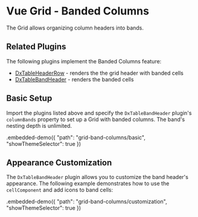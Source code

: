 # Vue Grid - Banded Columns

The Grid allows organizing column headers into bands.

## Related Plugins

The following plugins implement the Banded Columns feature:

- [DxTableHeaderRow](../reference/table-header-row.md) - renders the the grid header with banded cells
- [DxTableBandHeader](../reference/table-band-header.md) - renders the banded cells

## Basic Setup

Import the plugins listed above and specify the `DxTableBandHeader` plugin's `columnBands` property to set up a Grid with banded columns. The band's nesting depth is unlimited.

.embedded-demo({ "path": "grid-band-columns/basic", "showThemeSelector": true })

## Appearance Customization

The `DxTableBandHeader` plugin allows you to customize the band header's appearance. The following example demonstrates how to use the `cellComponent` and add icons to band cells:

.embedded-demo({ "path": "grid-band-columns/customization", "showThemeSelector": true })
